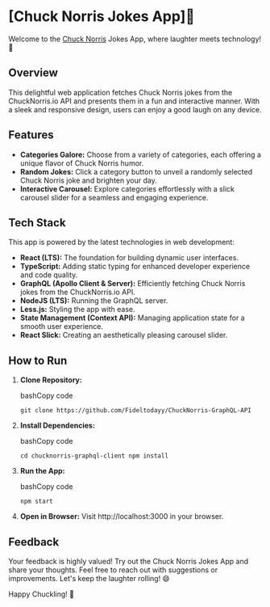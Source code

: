 # [Chuck Norris Jokes App]🤣

Welcome to the [Chuck Norris](https://fidel-chucknorris-jokes.vercel.app/) Jokes App, where laughter meets technology! 🚀

## Overview

This delightful web application fetches Chuck Norris jokes from the ChuckNorris.io API and presents them in a fun and interactive manner. With a sleek and responsive design, users can enjoy a good laugh on any device.

## Features

-   **Categories Galore:** Choose from a variety of categories, each offering a unique flavor of Chuck Norris humor.
-   **Random Jokes:** Click a category button to unveil a randomly selected Chuck Norris joke and brighten your day.
-   **Interactive Carousel:** Explore categories effortlessly with a slick carousel slider for a seamless and engaging experience.

## Tech Stack

This app is powered by the latest technologies in web development:

-   **React (LTS):** The foundation for building dynamic user interfaces.
-   **TypeScript:** Adding static typing for enhanced developer experience and code quality.
-   **GraphQL (Apollo Client & Server):** Efficiently fetching Chuck Norris jokes from the ChuckNorris.io API.
-   **NodeJS (LTS):** Running the GraphQL server.
-   **Less.js:** Styling the app with ease.
-   **State Management (Context API):** Managing application state for a smooth user experience.
-   **React Slick:** Creating an aesthetically pleasing carousel slider.

## How to Run

1.  **Clone Repository:**
    
    bashCopy code
    
    `git clone https://github.com/Fideltodayy/ChuckNorris-GraphQL-API` 
    
2.  **Install Dependencies:**
    
    bashCopy code
    
    `cd chucknorris-graphql-client
    npm install` 
    
3.  **Run the App:**
    
    bashCopy code
    
    `npm start` 
    
4.  **Open in Browser:** Visit http://localhost:3000 in your browser.
    

## Feedback

Your feedback is highly valued! Try out the Chuck Norris Jokes App and share your thoughts. Feel free to reach out with suggestions or improvements. Let's keep the laughter rolling! 😄

Happy Chuckling! 🎉
